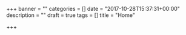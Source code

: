+++
banner = ""
categories = []
date = "2017-10-28T15:37:31+00:00"
description = ""
draft = true
tags = []
title = "Home"

+++
